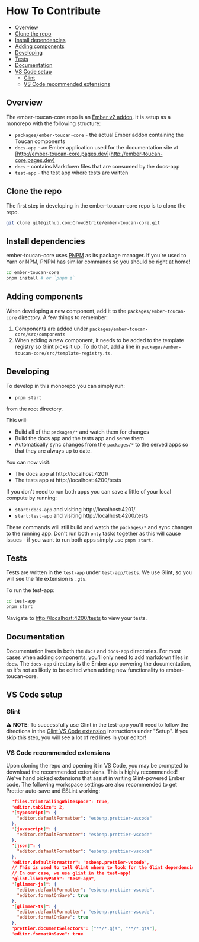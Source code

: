 # How To Contribute

- [Overview](#overview)
- [Clone the repo](#clone-the-repo)
- [Install dependencies](#install-dependencies)
- [Adding components](#adding-components)
- [Developing](#developing)
- [Tests](#tests)
- [Documentation](#documentation)
- [VS Code setup](#vscode-setup)
  - [Glint](#glint)
  - [VS Code recommended extensions](#vscode-recommended-extensions)

## Overview

The ember-toucan-core repo is an [Ember v2 addon](https://rfcs.emberjs.com/id/0507-embroider-v2-package-format/). It is setup as a monorepo with the following structure:

- `packages/ember-toucan-core` - the actual Ember addon containing the Toucan components
- `docs-app` - an Ember application used for the documentation site at [http://ember-toucan-core.pages.dev](http://ember-toucan-core.pages.dev)
- `docs` - contains Markdown files that are consumed by the docs-app
- `test-app` - the test app where tests are written

## Clone the repo

The first step in developing in the ember-toucan-core repo is to clone the repo.

```bash
git clone git@github.com:CrowdStrike/ember-toucan-core.git
```

## Install dependencies

ember-toucan-core uses [PNPM](https://pnpm.io) as its package manager.
If you're used to Yarn or NPM, PNPM has similar commands so you should be right at home!

```bash
cd ember-toucan-core
pnpm install # or `pnpm i`
```

## Adding components

When developing a new component, add it to the `packages/ember-toucan-core` directory.
A few things to remember:

1. Components are added under `packages/ember-toucan-core/src/components`
2. When adding a new component, it needs to be added to the template registry so Glint picks it up.
   To do that, add a line in `packages/ember-toucan-core/src/template-registry.ts`.

## Developing

To develop in this monorepo you can simply run:

- `pnpm start`

from the root directory.

This will:

- Build all of the `packages/*` and watch them for changes
- Build the docs app and the tests app and serve them
- Automatically sync changes from the `packages/*` to the served apps so
  that they are always up to date.

You can now visit:

- The docs app at http://localhost:4201/
- The tests app at http://localhost:4200/tests

If you don't need to run both apps you can save a little of your local
compute by running:

- `start:docs-app` and visiting http://localhost:4201/
- `start:test-app` and visiting http://localhost:4200/tests

These commands will still build and watch the `packages/*` and sync changes
to the running app. Don't run both `only` tasks together as this will cause
issues - if you want to run both apps simply use `pnpm start`.

## Tests

Tests are written in the `test-app` under `test-app/tests`.
We use Glint, so you will see the file extension is `.gts`.

To run the test-app:

```bash
cd test-app
pnpm start
```

Navigate to [http://localhost:4200/tests](http://localhost:4200/tests) to view your tests.

## Documentation

Documentation lives in both the `docs` and `docs-app` directories.
For most cases when adding components, you'll only need to add markdown files in `docs`.
The `docs-app` directory is the Ember app powering the documentation, so it's not as likely to be edited when adding new functionality to ember-toucan-core.

## VS Code setup

### Glint

⚠️ **NOTE**: To successfully use Glint in the test-app you'll need to follow the directions in the [Glint VS Code extension](https://marketplace.visualstudio.com/items?itemName=typed-ember.glint-vscode) instructions under "Setup".
If you skip this step, you will see a lot of red lines in your editor!

### VS Code recommended extensions

Upon cloning the repo and opening it in VS Code, you may be prompted to download the recommended extensions.
This is highly recommended!
We've hand picked extensions that assist in writing Glint-powered Ember code.
The following workspace settings are also recommended to get Prettier auto-save and ESLint working:

```json
  "files.trimTrailingWhitespace": true,
  "editor.tabSize": 2,
  "[typescript]": {
    "editor.defaultFormatter": "esbenp.prettier-vscode"
  },
  "[javascript]": {
    "editor.defaultFormatter": "esbenp.prettier-vscode"
  },
  "[json]": {
    "editor.defaultFormatter": "esbenp.prettier-vscode"
  },
  "editor.defaultFormatter": "esbenp.prettier-vscode",
  // This is used to tell Glint where to look for the Glint dependencies
  // In our case, we use glint in the test-app!
  "glint.libraryPath": "test-app",
  "[glimmer-js]": {
    "editor.defaultFormatter": "esbenp.prettier-vscode",
    "editor.formatOnSave": true
  },
  "[glimmer-ts]": {
    "editor.defaultFormatter": "esbenp.prettier-vscode",
    "editor.formatOnSave": true
  },
  "prettier.documentSelectors": ["**/*.gjs", "**/*.gts"],
  "editor.formatOnSave": true
```
